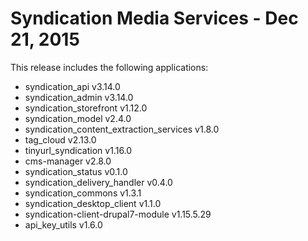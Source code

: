 
Syndication Media Services - Dec 21, 2015
======================

This release includes the following applications:

- syndication_api v3.14.0
- syndication_admin v3.14.0
- syndication_storefront v1.12.0
- syndication_model v2.4.0
- syndication_content_extraction_services v1.8.0
- tag_cloud v2.13.0
- tinyurl_syndication v1.16.0
- cms-manager v2.8.0
- syndication_status v0.1.0
- syndication_delivery_handler v0.4.0
- syndication_commons v1.3.1
- syndication_desktop_client v1.1.0
- syndication-client-drupal7-module v1.15.5.29
- api_key_utils v1.6.0

